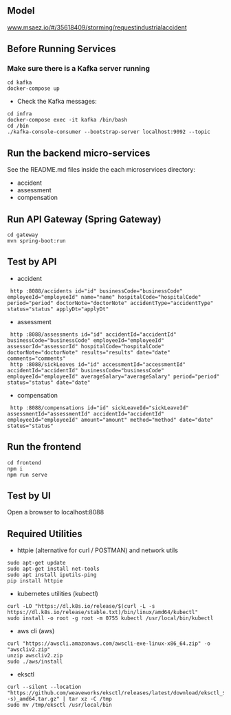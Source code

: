 # 

## Model
www.msaez.io/#/35618409/storming/requestindustrialaccident

## Before Running Services
### Make sure there is a Kafka server running
```
cd kafka
docker-compose up
```
- Check the Kafka messages:
```
cd infra
docker-compose exec -it kafka /bin/bash
cd /bin
./kafka-console-consumer --bootstrap-server localhost:9092 --topic
```

## Run the backend micro-services
See the README.md files inside the each microservices directory:

- accident
- assessment
- compensation


## Run API Gateway (Spring Gateway)
```
cd gateway
mvn spring-boot:run
```

## Test by API
- accident
```
 http :8088/accidents id="id" businessCode="businessCode" employeeId="employeeId" name="name" hospitalCode="hospitalCode" period="period" doctorNote="doctorNote" accidentType="accidentType" status="status" applyDt="applyDt" 
```
- assessment
```
 http :8088/assessments id="id" accidentId="accidentId" businessCode="businessCode" employeeId="employeeId" assessorId="assessorId" hospitalCode="hospitalCode" doctorNote="doctorNote" results="results" date="date" comments="comments" 
 http :8088/sickLeaves id="id" accessmentId="accessmentId" accidentId="accidentId" businessCode="businessCode" employeeId="employeeId" averageSalary="averageSalary" period="period" status="status" date="date" 
```
- compensation
```
 http :8088/compensations id="id" sickLeaveId="sickLeaveId" assessmentId="assessmentId" accidentId="accidentId" employeeId="employeeId" amount="amount" method="method" date="date" status="status" 
```


## Run the frontend
```
cd frontend
npm i
npm run serve
```

## Test by UI
Open a browser to localhost:8088

## Required Utilities

- httpie (alternative for curl / POSTMAN) and network utils
```
sudo apt-get update
sudo apt-get install net-tools
sudo apt install iputils-ping
pip install httpie
```

- kubernetes utilities (kubectl)
```
curl -LO "https://dl.k8s.io/release/$(curl -L -s https://dl.k8s.io/release/stable.txt)/bin/linux/amd64/kubectl"
sudo install -o root -g root -m 0755 kubectl /usr/local/bin/kubectl
```

- aws cli (aws)
```
curl "https://awscli.amazonaws.com/awscli-exe-linux-x86_64.zip" -o "awscliv2.zip"
unzip awscliv2.zip
sudo ./aws/install
```

- eksctl 
```
curl --silent --location "https://github.com/weaveworks/eksctl/releases/latest/download/eksctl_$(uname -s)_amd64.tar.gz" | tar xz -C /tmp
sudo mv /tmp/eksctl /usr/local/bin
```

